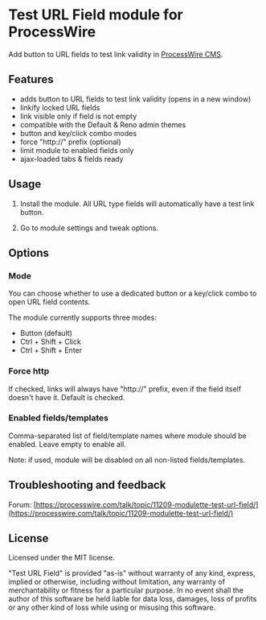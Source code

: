 Test URL Field module for ProcessWire
================

Add button to URL fields to test link validity in [ProcessWire CMS](http://processwire.com/).

## Features

- adds button to URL fields to test link validity (opens in a new window)
- linkify locked URL fields
- link visible only if field is not empty
- compatible with the Default & Reno admin themes
- button and key/click combo modes
- force "http://" prefix (optional)
- limit module to enabled fields only
- ajax-loaded tabs & fields ready


## Usage

1. Install the module. All URL type fields will automatically have a test link button.

1. Go to module settings and tweak options.


## Options

### Mode

You can choose whether to use a dedicated button or a key/click combo to open URL field contents.

The module currently supports three modes:

- Button (default)
- Ctrl + Shift + Click
- Ctrl + Shift + Enter

### Force http

If checked, links will always have "http://" prefix, even if the field itself doesn't have it. Default is checked.

### Enabled fields/templates

Comma-separated list of field/template names where module should be enabled. Leave empty to enable all.

Note: if used, module will be disabled on all non-listed fields/templates.


## Troubleshooting and feedback

Forum: [https://processwire.com/talk/topic/11209-modulette-test-url-field/](https://processwire.com/talk/topic/11209-modulette-test-url-field/)


## License

Licensed under the MIT license.

"Test URL Field" is provided "as-is" without warranty of any kind, express, implied or otherwise, including without limitation, any warranty of merchantability or fitness for a particular purpose. In no event shall the author of this software be held liable for data loss, damages, loss of profits or any other kind of loss while using or misusing this software.
